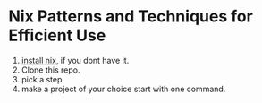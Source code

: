 # Nix Patterns and Techniques for Efficient Use

1. [install nix](https://github.com/DeterminateSystems/nix-installer), if you dont have it.
2. Clone this repo.
3. pick a step.
4. make a project of your choice start with one command.
